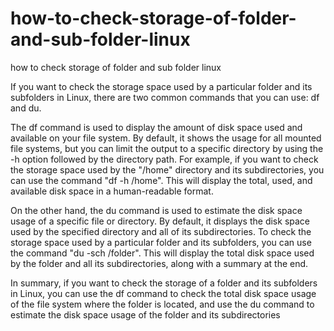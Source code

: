 # how-to-check-storage-of-folder-and-sub-folder-linux
how to check storage of folder and sub folder linux

If you want to check the storage space used by a particular folder and its subfolders in Linux, there are two common commands that you can use: df and du.

The df command is used to display the amount of disk space used and available on your file system. By default, it shows the usage for all mounted file systems, but you can limit the output to a specific directory by using the -h option followed by the directory path. For example, if you want to check the storage space used by the "/home" directory and its subdirectories, you can use the command "df -h /home". This will display the total, used, and available disk space in a human-readable format.

On the other hand, the du command is used to estimate the disk space usage of a specific file or directory. By default, it displays the disk space used by the specified directory and all of its subdirectories. To check the storage space used by a particular folder and its subfolders, you can use the command "du -sch /folder". This will display the total disk space used by the folder and all its subdirectories, along with a summary at the end.

In summary, if you want to check the storage of a folder and its subfolders in Linux, you can use the df command to check the total disk space usage of the file system where the folder is located, and use the du command to estimate the disk space usage of the folder and its subdirectories
